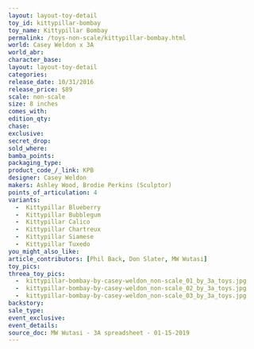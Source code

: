 ```yaml
---
layout: layout-toy-detail 
toy_id: kittypillar-bombay
toy_name: Kittypillar Bombay
permalink: /toys-non-scale/kittypillar-bombay.html
world: Casey Weldon x 3A
world_abr: 
character_base: 
layout: layout-toy-detail
categories: 
release_date: 10/31/2016
release_price: $89 
scale: non-scale
size: 8 inches
comes_with: 
edition_qty: 
chase: 
exclusive: 
secret_drop: 
sold_where: 
bamba_points: 
packaging_type: 
product_code_/_link: KPB
designer: Casey Weldon
makers: Ashley Wood, Brodie Perkins (Sculptor)
points_of_articulation: 4
variants: 
  -  Kittypillar Blueberry
  -  Kittypillar Bubblegum
  -  Kittypillar Calico
  -  Kittypillar Chartreux
  -  Kittypillar Siamese
  -  Kittypillar Tuxedo
you_might_also_like: 
article_contributors: [Phil Back, Don Slater, MW Wutasi]
toy_pics: 
threea_toy_pics:
  -  kittypillar-bombay-by-casey-weldon_non-scale_01_by_3a_toys.jpg
  -  kittypillar-bombay-by-casey-weldon_non-scale_02_by_3a_toys.jpg
  -  kittypillar-bombay-by-casey-weldon_non-scale_03_by_3a_toys.jpg
backstory: 
sale_type: 
event_exclusive: 
event_details: 
source_doc: MW Wutasi - 3A spreadsheet - 01-15-2019
---
```

